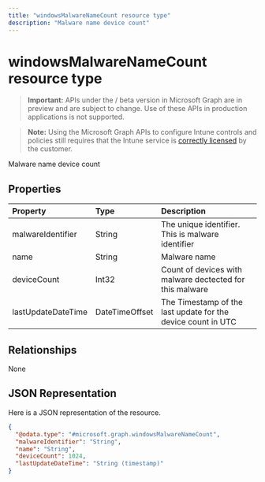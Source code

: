 ```yaml
---
title: "windowsMalwareNameCount resource type"
description: "Malware name device count"
---
```


# windowsMalwareNameCount resource type

> **Important:** APIs under the / beta version in Microsoft Graph are in preview and are subject to change. Use of these APIs in production applications is not supported.

> **Note:** Using the Microsoft Graph APIs to configure Intune controls and policies still requires that the Intune service is [correctly licensed](https://go.microsoft.com/fwlink/?linkid=839381) by the customer.

Malware name device count
## Properties
|Property|Type|Description|
|:---|:---|:---|
|malwareIdentifier|String|The unique identifier. This is malware identifier|
|name|String|Malware name|
|deviceCount|Int32|Count of devices with malware dectected for this malware|
|lastUpdateDateTime|DateTimeOffset|The Timestamp of the last update for the device count in UTC|

## Relationships
None
## JSON Representation
Here is a JSON representation of the resource.
<!-- {
  "blockType": "resource",
  "@odata.type": "microsoft.graph.windowsMalwareNameCount"
}
-->
``` json
{
  "@odata.type": "#microsoft.graph.windowsMalwareNameCount",
  "malwareIdentifier": "String",
  "name": "String",
  "deviceCount": 1024,
  "lastUpdateDateTime": "String (timestamp)"
}
```






